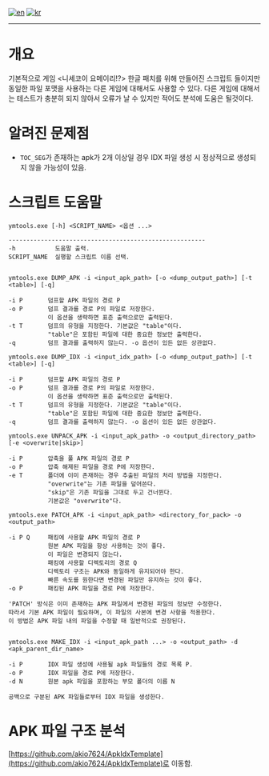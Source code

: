 [![en](https://img.shields.io/badge/lang-en-red.svg)](README.md)
[![kr](https://img.shields.io/badge/lang-kr-green.svg)](README.kr.md)

---

# 개요
기본적으로 게임 <니세코이 요메이리!?> 한글 패치를 위해 만들어진 스크립트 들이지만 동일한 파일 포맷을 사용하는 다른 게임에 대해서도 사용할 수 있다.
다른 게임에 대해서는 테스트가 충분히 되지 않아서 오류가 날 수 있지만 적어도 분석에 도움은 될것이다.

# 알려진 문제점
* `TOC_SEG`가 존재하는 apk가 2개 이상일 경우 IDX 파일 생성 시 정상적으로 생성되지 않을 가능성이 있음.

# 스크립트 도움말
```
ymtools.exe [-h] <SCRIPT_NAME> <옵션 ...>

-------------------------------------------------------
-h           도움말 출력.
SCRIPT_NAME  실행할 스크립트 이름 선택.


ymtools.exe DUMP_APK -i <input_apk_path> [-o <dump_output_path>] [-t <table>] [-q]

-i P       덤프할 APK 파일의 경로 P
-o P       덤프 결과를 경로 P의 파일로 저장한다.
           이 옵션을 생략하면 표준 출력으로만 출력된다.
-t T       덤프의 유형을 지정한다. 기본값은 "table"이다.
           "table"은 포함된 파일에 대한 중요한 정보만 출력한다.
-q         덤프 결과를 출력하지 않는다. -o 옵션이 있든 없든 상관없다.

ymtools.exe DUMP_IDX -i <input_idx_path> [-o <dump_output_path>] [-t <table>] [-q]

-i P       덤프할 APK 파일의 경로 P
-o P       덤프 결과를 경로 P의 파일로 저장한다.
           이 옵션을 생략하면 표준 출력으로만 출력된다.
-t T       덤프의 유형을 지정한다. 기본값은 "table"이다.
           "table"은 포함된 파일에 대한 중요한 정보만 출력한다.
-q         덤프 결과를 출력하지 않는다. -o 옵션이 있든 없든 상관없다.

ymtools.exe UNPACK_APK -i <input_apk_path> -o <output_directory_path> [-e <overwrite|skip>]

-i P       압축을 풀 APK 파일의 경로 P
-o P       압축 해제된 파일을 경로 P에 저장한다.
-e T       폴더에 이미 존재하는 경우 추출된 파일의 처리 방법을 지정한다.
           "overwrite"는 기존 파일을 덮어쓴다.
           "skip"은 기존 파일을 그대로 두고 건너뛴다.
           기본값은 "overwrite"다.

ymtools.exe PATCH_APK -i <input_apk_path> <directory_for_pack> -o <output_path>

-i P Q     패킹에 사용할 APK 파일의 경로 P
           원본 APK 파일을 항상 사용하는 것이 좋다.
           이 파일은 변경되지 않는다.
           패킹에 사용할 디렉토리의 경로 Q
           디렉토리 구조는 APK와 동일하게 유지되어야 한다.
           빠른 속도를 원한다면 변경된 파일만 유지하는 것이 좋다.
-o P       패킹된 APK 파일을 경로 P에 저장한다.

'PATCH' 방식은 이미 존재하는 APK 파일에서 변경된 파일의 정보만 수정한다.
따라서 기본 APK 파일이 필요하며, 이 파일의 사본에 변경 사항을 적용한다.
이 방법은 APK 파일 내의 파일을 수정할 때 일반적으로 권장된다.


ymtools.exe MAKE_IDX -i <input_apk_path ...> -o <output_path> -d <apk_parent_dir_name>

-i P       IDX 파일 생성에 사용될 apk 파일들의 경로 목록 P.
-o P       IDX 파일을 경로 P에 저장한다.
-d N       원본 apk 파일을 포함하는 부모 폴더의 이름 N

공백으로 구분된 APK 파일들로부터 IDX 파일을 생성한다.
```

# APK 파일 구조 분석
[https://github.com/akio7624/ApkIdxTemplate](https://github.com/akio7624/ApkIdxTemplate)로 이동함. 